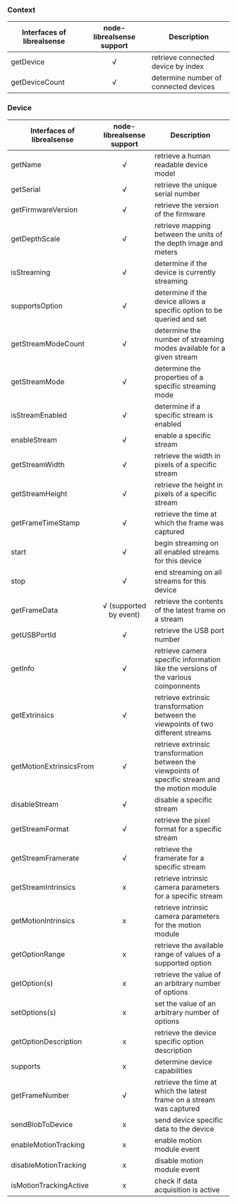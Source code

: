 ### Context
Interfaces of librealsense| node-librealsense support | Description
------------ | :-------------: | -------------
getDevice | √ |  retrieve connected device by index
getDeviceCount | √ | determine number of connected devices

### Device
Interfaces of librealsense| node-librealsense support | Description
------------ | :-------------: | -------------
getName | √ |  retrieve a human readable device model
getSerial | √ | retrieve the unique serial number
getFirmwareVersion | √ | retrieve the version of the firmware
getDepthScale | √ | retrieve mapping between the units of the depth image and meters
isStreaming | √ | determine if the device is currently streaming
supportsOption | √ | determine if the device allows a specific option to be queried and set
getStreamModeCount | √ | determine the number of streaming modes available for a given stream
getStreamMode | √ | determine the properties of a specific streaming mode
isStreamEnabled | √ | determine if a specific stream is enabled
enableStream | √ | enable a specific stream
getStreamWidth | √ | retrieve the width in pixels of a specific stream
getStreamHeight | √ | retrieve the height in pixels of a specific stream
getFrameTimeStamp | √ | retrieve the time at which the frame was captured
start | √ | begin streaming on all enabled streams for this device
stop | √ | end streaming on all streams for this device
getFrameData | √ (supported by event) | retrieve the contents of the latest frame on a stream
getUSBPortId | √ | retrieve the USB port number
getInfo | √ | retrieve camera specific information like the versions of the various componnents
getExtrinsics | √ | retrieve extrinsic transformation between the viewpoints of two different streams
getMotionExtrinsicsFrom | √ | retrieve extrinsic transformation between the viewpoints of specific stream and the motion module
disableStream | √ | disable a specific stream
getStreamFormat | √ | retrieve the pixel format for a specific stream
getStreamFramerate | √ | retrieve the framerate for a specific stream
getStreamIntrinsics | x | retrieve intrinsic camera parameters for a specific stream
getMotionIntrinsics | x | retrieve intrinsic camera parameters for the motion module
getOptionRange | x | retrieve the available range of values of a supported option
getOption(s) | x | retrieve the value of an arbitrary number of options
setOptions(s) | x | set the value of an arbitrary number of options
getOptionDescription | x | retrieve the device specific option description
supports | x | determine device capabilities
getFrameNumber | √ | retrieve the time at which the latest frame on a stream was captured
sendBlobToDevice | x |send device specific data to the device
enableMotionTracking | x | enable motion module event
disableMotionTracking | x | disable motion module event
isMotionTrackingActive | x | check if data acquisition is active
